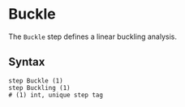 # Buckle

The `Buckle` step defines a linear buckling analysis.

## Syntax

```
step Buckle (1)
step Buckling (1)
# (1) int, unique step tag
```
